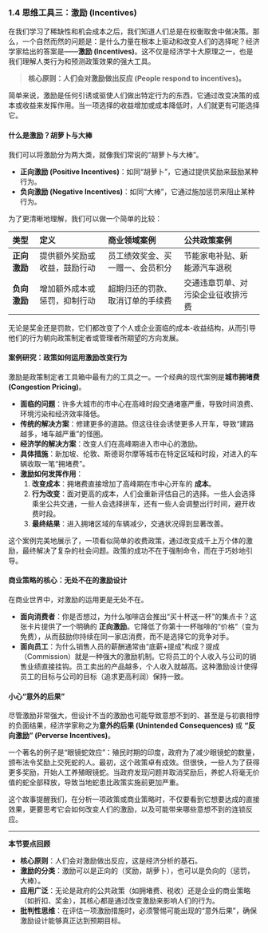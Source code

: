### 1.4 思维工具三：激励 (Incentives)

在我们学习了稀缺性和机会成本之后，我们知道人们总是在权衡取舍中做决策。那么，一个自然而然的问题是：是什么力量在根本上驱动和改变人们的选择呢？经济学家给出的答案是——**激励 (Incentives)**。这不仅是经济学十大原理之一，也是我们理解人类行为和预测政策效果的强大工具。

> **核心原则：人们会对激励做出反应 (People respond to incentives)。**

简单来说，激励是任何引诱或驱使人们做出特定行为的东西，它通过改变决策的成本或收益来发挥作用。当一项选择的收益增加或成本降低时，人们就更有可能选择它。

#### 什么是激励？胡萝卜与大棒

我们可以将激励分为两大类，就像我们常说的“胡萝卜与大棒”。

- **正向激励 (Positive Incentives)**：如同“胡萝卜”，它通过提供奖励来鼓励某种行为。
- **负向激励 (Negative Incentives)**：如同“大棒”，它通过施加惩罚来阻止某种行为。

为了更清晰地理解，我们可以做一个简单的比较：

| 类型 | 定义 | 商业领域案例 | 公共政策案例 |
| :--- | :--- | :--- | :--- |
| **正向激励** | 提供额外奖励或收益，鼓励行动 | 员工绩效奖金、买一赠一、会员积分 | 节能家电补贴、新能源汽车退税 |
| **负向激励** | 增加额外成本或惩罚，抑制行动 | 超期归还的罚款、取消订单的手续费 | 交通违章罚单、对污染企业征收排污费 |

无论是奖金还是罚款，它们都改变了个人或企业面临的成本-收益结构，从而引导他们的行为朝向政策制定者或管理者所期望的方向发展。

#### 案例研究：政策如何运用激励改变行为

激励是政策制定者工具箱中最有力的工具之一。一个经典的现代案例是**城市拥堵费 (Congestion Pricing)**。

*   **面临的问题**：许多大城市的市中心在高峰时段交通堵塞严重，导致时间浪费、环境污染和经济效率降低。
*   **传统的解决方案**：修建更多的道路。但这往往会诱使更多人开车，导致“建路越多，堵车越严重”的怪圈。
*   **经济学的解决方案**：改变人们在高峰期进入市中心的激励。
*   **具体措施**：新加坡、伦敦、斯德哥尔摩等城市在特定区域和时段，对进入的车辆收取一笔“拥堵费”。
*   **激励如何发挥作用**：
    1.  **改变成本**：拥堵费直接增加了高峰期在市中心开车的 **成本**。
    2.  **行为改变**：面对更高的成本，人们会重新评估自己的选择。一些人会选择乘坐公共交通，一些人会选择拼车，还有一些人会调整出行时间，避开收费时段。
    3.  **最终结果**：进入拥堵区域的车辆减少，交通状况得到显著改善。

这个案例完美地展示了，一项看似简单的收费政策，通过改变成千上万个体的激励，最终解决了复杂的社会问题。政策的成功不在于强制命令，而在于巧妙地引导。

#### 商业策略的核心：无处不在的激励设计

在商业世界中，对激励的运用更是无处不在。

- **面向消费者**：你是否想过，为什么咖啡店会推出“买十杯送一杯”的集点卡？这张卡片提供了一个明确的 **正向激励**。它降低了你第十一杯咖啡的“价格”（变为免费），从而鼓励你持续在同一家店消费，而不是选择它的竞争对手。
- **面向员工**：为什么销售人员的薪酬通常由“底薪+提成”构成？提成（Commission）就是一种强大的激励机制。它将员工的个人收入与公司的销售业绩直接挂钩。员工卖出的产品越多，个人收入就越高。这种激励设计使得员工的目标与公司的目标（追求更高利润）保持一致。

#### 小心“意外的后果”

尽管激励非常强大，但设计不当的激励也可能导致意想不到的、甚至是与初衷相悖的负面结果，经济学家称之为**意外的后果 (Unintended Consequences)** 或 **“反向激励” (Perverse Incentives)**。

一个著名的例子是“眼镜蛇效应”：殖民时期的印度，政府为了减少眼镜蛇的数量，颁布法令奖励上交死蛇的人。最初，这个政策卓有成效。但很快，一些人为了获得更多奖励，开始人工养殖眼镜蛇。当政府发现问题并取消奖励后，养蛇人将毫无价值的蛇全部释放，导致当地蛇患比政策实施前更加严重。

这个故事提醒我们，在分析一项政策或商业策略时，不仅要看到它想要达成的直接效果，更要思考它会如何改变人们的激励，以及可能带来哪些意想不到的连锁反应。

---

**本节要点回顾**

- **核心原则**：人们会对激励做出反应，这是经济分析的基石。
- **激励的分类**：激励可以是正向的（奖励，胡萝卜），也可以是负向的（惩罚，大棒）。
- **应用广泛**：无论是政府的公共政策（如拥堵费、税收）还是企业的商业策略（如折扣、奖金），其核心都是通过改变激励来影响人们的行为。
- **批判性思维**：在评估一项激励措施时，必须警惕可能出现的“意外后果”，确保激励设计能够真正达到预期目标。
